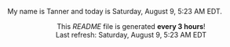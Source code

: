 My name is Tanner and today is Saturday, August 9, 5:23 AM EDT.

<p align="center">This <i>README</i> file is generated <b>every 3 hours</b>!</br>Last refresh: Saturday, August 9, 5:23 AM EDT<br /></p>
